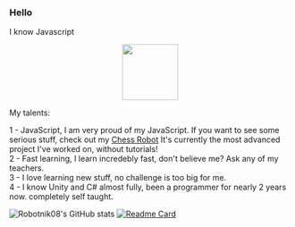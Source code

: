 ### Hello

I know Javascript
<div id="header" align="center">
  <img src="https://slome.org/Assets/player/char.png" width="100"/>
</div>

My talents:

1 - JavaScript, I am very proud of my JavaScript. If you want to see some serious stuff, check out my <a href="https://github.com/Robotnik08/ChessRobot.git">Chess Robot</a> It's currently the most advanced project I've worked on, without tutorials!<br>
2 - Fast learning, I learn incredebly fast, don't believe me? Ask any of my teachers.<br>
3 - I love learning new stuff, no challenge is too big for me.<br>
4 - I know Unity and C# almost fully, been a programmer for nearly 2 years now. completely self taught.<br>

![Robotnik08's GitHub stats](https://github-readme-stats.vercel.app/api?username=Robotnik08&show_icons=true&theme=radical)
[![Readme Card](https://github-readme-stats.vercel.app/api/pin/?username=Robotnik08&repo=ChessRobot)](https://github.com/Robotnik08)
